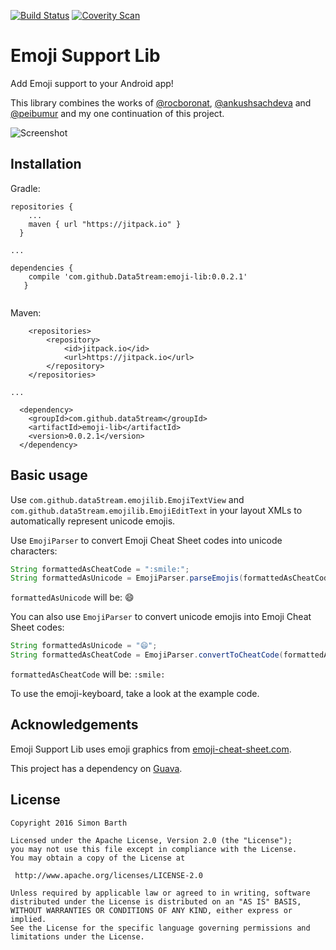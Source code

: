 [![Build Status](https://travis-ci.org/Data5tream/emoji-lib.svg?branch=master)](https://travis-ci.org/Data5tream/emoji-lib) [![Coverity Scan](https://scan.coverity.com/projects/7409/badge.svg)](https://scan.coverity.com/projects/data5tream-emoji-lib)

# Emoji Support Lib

Add Emoji support to your Android app!

This library combines the works of [@rocboronat](https://github.com/rocboronat/emojicon), [@ankushsachdeva](https://github.com/ankushsachdeva/emojicon) and [@peibumur](https://github.com/pepibumur/emojize) and my one continuation of this project.

![Screenshot](http://i.imgur.com/rI6hfXA.png)

## Installation

Gradle:

```
repositories {
    ...
    maven { url "https://jitpack.io" }
  }

...

dependencies {
    compile 'com.github.Data5tream:emoji-lib:0.0.2.1'
   }


```
Maven:
```
	<repositories>
		<repository>
		    <id>jitpack.io</id>
		    <url>https://jitpack.io</url>
		</repository>
	</repositories>

...

  <dependency>
    <groupId>com.github.data5tream</groupId>
    <artifactId>emoji-lib</artifactId>
    <version>0.0.2.1</version>
  </dependency>
```

## Basic usage

Use `com.github.data5tream.emojilib.EmojiTextView` and `com.github.data5tream.emojilib.EmojiEditText` in your layout XMLs to automatically represent unicode emojis.

Use `EmojiParser` to convert Emoji Cheat Sheet codes into unicode characters:
```java
String formattedAsCheatCode = ":smile:";
String formattedAsUnicode = EmojiParser.parseEmojis(formattedAsCheatCode);
```
`formattedAsUnicode` will be: :smile:

You can also use `EmojiParser` to convert unicode emojis into Emoji Cheat Sheet codes:
```java
String formattedAsUnicode = "😄";
String formattedAsCheatCode = EmojiParser.convertToCheatCode(formattedAsUnicode);
```
`formattedAsCheatCode` will be: `:smile:`

To use the emoji-keyboard, take a look at the example code.

## Acknowledgements

Emoji Support Lib uses emoji graphics from [emoji-cheat-sheet.com](https://github.com/arvida/emoji-cheat-sheet.com/tree/master/public/graphics/emojis).

This project has a dependency on [Guava](https://github.com/google/guava).

## License

```
Copyright 2016 Simon Barth

Licensed under the Apache License, Version 2.0 (the "License");
you may not use this file except in compliance with the License.
You may obtain a copy of the License at

 http://www.apache.org/licenses/LICENSE-2.0

Unless required by applicable law or agreed to in writing, software
distributed under the License is distributed on an "AS IS" BASIS,
WITHOUT WARRANTIES OR CONDITIONS OF ANY KIND, either express or implied.
See the License for the specific language governing permissions and
limitations under the License.
```
